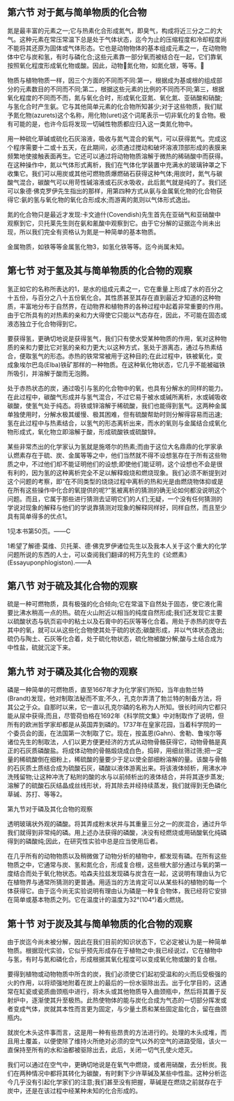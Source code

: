 
## 第六节 对于氮与简单物质的化合物

氮是最丰富的元素之一;它与热素化合形成氮气，即臭气，构成将近三分之二的大气。这种元素在常压常温下总是处于气体状态，迄今为止的压缩程度和冷却程度尚不能将其还原为固体或气体形态。它也是动物物体的基本组成元素之一，在动物物体中它与炭和氢，有时与磷化合;这些元素靠一部分氧而被结合在一起，它们靠氧按照氧化程度形成氧化物或酸。因此，动物氮化物，如氮化银，等等。

物质与植物物质一样，因三个方面的不同而不同:第一，根据成为基或根的组成部分的元素数目的不同而不同;第二，根据这些元素的比例的不同而不同;第三，根据氧化程度的不同而不而，氮与氧化合时，形成氧化亚氮、氧化氮、亚硝酸和硝酸;与氢化合时产生氨。它与其他简单元素的化合物所知甚少;对于这些物质，我们赋予氮化物(azurets)这个名称，用化物(uret)这个词尾表示一切非氧化的复合物。极有可能的是，也许今后将发现一切碱性物质都应归入这一类氮化物中。

用一种硫化草碱或硫化石灰溶液，吸收与氮气混合的氧气，可以获得氮气。完成这个程序需要十二或十五天，在此期间，必须通过搅动和破坏溶液顶部形成的表膜来频繁地使接触表面再生。它还可以通过将动物物质溶解于微热的稀硝酸中而获得。在这种操作中，氮以气体形式离析，我们在气体化学装置中充满水的玻璃钟罩之下收集它。我们可以用炭或其他可燃物质爆燃硝石获得这种气体;用炭时，氮气与碳酸气混合，碳酸气可以用苛性碱溶液或石灰水吸收，此后氮气就是纯的了。我们还可以象德·佛克罗伊先生指出的那样，用第四种方式从氨与金属氧化物的化合物获得它:氨的氢与氧化物的氧化合形成水;而游离的氮则以气体形式逸出。

氮的化合物只是最近才发现:卡文迪什(Covendish)先生首先在亚硝气和亚硝酸中观察到它，贝托莱先生则在氨和氰酸中观察到它。由于它分解的证据迄今尚未出现，所以我们完全有资格认为氮是一种简单的基本物质。


金属物质，如铁等等金属氢化物3，如氢化铁等等。迄今尚属未知。

## 第七节 对于氢及其与简单物质的化合物的观察

氢正如它的名称所表达的1，是水的组成元素之一，它在重量上形成了水的百分之十五份，与百分之八十五份氧化合。其性质甚至其存在直到最近才知道的这种物质，丰富地分布于自然界，在动物界和植物界的各种过程中起着非常重要的作用。由于它所具有的对热素的亲和力大得使它只能以气态存在，因此，不可能在固态或液态独立于化合物得到它。

要获得氢，更确切地说是获得氢气，我们只有使水受某种物质的作用，氧对这种物质的亲和力要比它对氢的亲和力更大;以这种方式，氢处于游离态，通过与热素结合，便取氢气的形态。赤热的铁常常被用于这种目的;在此过程中，铁被氧化，变成象埃尔巴岛(Elba)铁矿那样的一种物质。在这种氧化物状态，它几乎不能被磁铁所吸引，并溶解于酸而无泡腾。

处于赤热状态的炭，通过吸引与氢的化合物中的氧，也具有分解水的同样的能力。在此过程中，碳酸气形成并与氢气混合，不过它易于被水或碱所离析，水或碱吸收碳酸，使氢气处于纯态。将铁或锌溶解于稀硫酸，我们也能得到氢气。这两种金属单独使用时，分解水极其缓慢、极其困难，但有硫酸帮助时则分解得容易而迅速;氢在此过程中与热素结合，以氢气的形态离析出来，而水的氧则与金属结合成氧化物形成式，氧化物立即溶解于酸，形成硫酸铁或硫酸锌。

某些非常杰出的化学家认为氢就是施塔尔的热素;而由于这位大名鼎鼎的化学家承认燃素存在于硫、炭、金属等等之中，他们当然就不得不设想氢存在于所有这些物质之中，不过他们却不能证明他们的设想;即使他们能证明，这个设想也不会是很有利的，因为氢的这种离析完全不足以解释煅烧和燃烧现象。我们必须不断提到对这个问题的考察，即“在不同类型的烧烧过程中离析的热和光是由燃烧物体抑或是在所有这些操作中化合的氧提供的呢?”氢被离析的猜测的确无论如何都没说明这个问题。而且，它属于那些进行猜测去证明它们的人们;无疑，一个没有任何猜测的学说对现象的解释与他们的学说靠猜测对现象的解释同样好，同样自然，而且至少具有简单得多的优点1。

1见本书第50页。——C

1希望了解德·莫维、贝托莱、德·佛克罗伊诸位先生以及我本人关于这个重大的化学问题所说的东西的人士，可以查阅我们翻译的柯万先生的《论燃素》(Essayuponphlogiston).——A

## 第八节 对于硫及其化合物的观察

硫是一种可燃物质，具有极强的化合倾向;它在常温下自然处于固态，使它液化需要比沸水稍高一点的热。硫在火山附近以相当的纯度自然形成;我们还发现它主要以硫酸状态与矾页岩中的粘土以及石膏中的石灰等等化合着。用处于赤热的炭夺去其中的氧，就可以从这些化合物使其处于硫的状态;碳酸形成，并以气体状态逸出;硫仍与陶土、石灰等化合着，处于硫化物状态，硫化物被酸分解;酸与土结合成为中性盐，硫就沉淀下来。

## 第九节 对于磷及其化合物的观察

磷是一种简单的可燃物质，直至1667年才为化学家们所知，当年由勃兰特(Brandt)发现，他对制取法秘而不宣;不久，孔克尔弄清了勃兰特的制备方法，将其公之于众。自那时以来，它一直以孔克尔磷的名称为人所知。很长时间内它都只能从尿中获得;而且，尽管荷伯格在1692年《科学院文集》中对制取作了说明，但所有的欧洲哲学家却都是从英国弄到磷的。1737年在皇家花园，当着科学院的一个委员会的面，在法国第一次制取了它。现在，按盖恩(Gahn)、舍勒、鲁埃尔等诸位先生的制取法，人们以更方便更经济的方式从动物骨骼获得它，动物骨骼是真正的石灰质磷酸盐。将成体动物的骨骼煅烧成白色，捣碎，用细丝筛过筛;把一定量的稀硫酸倒在细粉上，稀硫酸的量要少于足以使全部细粉溶解的量。该酸与骨骼的石灰质土质结合成为硫酸石灰，磷酸以液体游离出来。将该液体倾析，用沸水冲洗残留物;让这种冲洗了粘附的酸的水与以前倾析出的液体结合，并将其逐步蒸发;溶解了的硫酸石灰结晶成丝线形状，将其除去并经持续蒸发，我们就得到无色磷化草碱、苏打、等等2。

第九节对于磷及其化合物的观察

透明玻璃状外观的磷酸。将其弄成粉末状并与其重量三分之一的炭混合，通过升华我们就得到非常纯的磷。用上述办法获得的磷酸，决没有经燃烧或用硝酸氧化纯磷得到的磷酸纯;因此，在研究性实验中总是应当使用后者。

在几乎所有的动物物质以及稍微做了动物分析的植物中，都发现有磷。在所有这些物质之中，它通常与炭、氢和氮化合，形成复合根，这些根大部分通过与氧的第一度结合而处于氧化物状态。哈森夫拉兹发现磷与炭含在一起，这说明有理由认为它在植物界与通常所猜测的更普通。用适当的方法肯定可以从某些科的植物的每一个体获得它。由于迄今尚无实验说明有理由认为磷是一种复合物体，我已经将它安排在简单或基本物质之列。它在温度计的温度为32°(104°)着火燃烧。


## 第十节 对于炭及其与简单物质的化合物的观察
由于炭迄今尚未被分解，因此在我们目前的知识状态下，它必定被认为是一种简单物质。根据现代实验，它似乎预先形成存在于植物之中;我已经说过，它在植物中与氢，有时与氮和磷化合，形成根据其氧化程度可以变成氧化物或酸的复合根。

要得到植物或动物物质中所含的炭，我们必须使它们起初受温和的火而后受极强的火的作用，以将顽强地附着在炭上的最后的一份水驱除出去。出于化学目的，这通常在缸瓷或瓷质曲颈瓶中进行，将木头或其他物质导入曲颈瓶中，然后将其置于反射炉中，逐渐使其升至极热。此热使物体的能与炭化合成为气态的一切部分挥发或者变成气体，炭就其本性而言更为固定，与少量土质和某些固定盐化合，留在曲颈瓶内。

就炭化木头这件事而言，这是用一种有些昂贵的方法进行的。处理的木头成堆，而且用土覆盖，以便使除了维持火所绝对必须的空气以外的空气的进路受阻，该火一直保持至所有的水和油都被驱除出去，此后，关闭一切气孔使火熄灭。

我们可以通过在空气中，更确切地说是在氧气中燃烧，或者用硝酸，去分析炭。我们在两种情况中都将其转化为碳酸，有时剩下少许草碱及某些中性盐。这种分析迄今几乎没有引起化学家们的注意;我们甚至没有把握，草碱是在燃烧之前就存在于炭中，还是在该过程中经某种未知的化合形成的。
